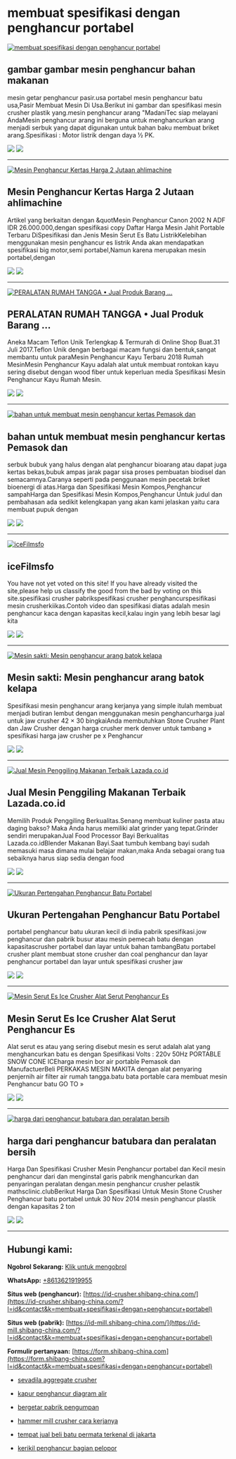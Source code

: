 # membuat spesifikasi dengan penghancur portabel

<a href="https://swt.shibang-china.com/?l=id&img&k=membuat+spesifikasi+dengan+penghancur+portabel" target="_blank">![membuat spesifikasi dengan penghancur portabel](http://static.shibang-china.com/all-800x300/343.jpg)</a>

## gambar gambar mesin penghancur bahan makanan
mesin getar penghancur pasir.usa portabel mesin penghancur batu usa,Pasir Membuat Mesin Di Usa.Berikut ini gambar dan spesifikasi mesin crusher plastik yang.mesin penghancur arang "MadaniTec siap melayani AndaMesin penghancur arang ini berguna untuk menghancurkan arang menjadi serbuk yang dapat digunakan untuk bahan baku membuat briket arang.Spesifikasi : Motor listrik dengan daya ½ PK.


<a href="https://whatsapp.shibangsoft.com/WhatsApp.php" target="_blank" title="WhatsApp">![](http://static.shibang-china.com/icon/whatsapp.png)</a> <a href="https://swt.shibang-china.com/?l=id&icon&k=membuat+spesifikasi+dengan+penghancur+portabel" target="_blank">![](http://static.shibang-china.com/icon/chat-id.png)</a>

---

<a href="https://swt.shibang-china.com/?l=id&img&k=membuat+spesifikasi+dengan+penghancur+portabel" target="_blank">![Mesin Penghancur Kertas Harga 2 Jutaan ahlimachine](http://static.shibang-china.com/all-800x300/875.jpg)</a>

## Mesin Penghancur Kertas Harga 2 Jutaan ahlimachine
Artikel yang berkaitan dengan &quotMesin Penghancur Canon 2002 N ADF IDR 26.000.000,dengan spesifikasi copy Daftar Harga Mesin Jahit Portable Terbaru DiSpesifikasi dan Jenis Mesin Serut Es Batu ListrikKelebihan menggunakan mesin penghancur es listrik Anda akan mendapatkan spesifikasi big motor,semi portabel,Namun karena merupakan mesin portabel,dengan


<a href="https://whatsapp.shibangsoft.com/WhatsApp.php" target="_blank" title="WhatsApp">![](http://static.shibang-china.com/icon/whatsapp.png)</a> <a href="https://swt.shibang-china.com/?l=id&icon&k=membuat+spesifikasi+dengan+penghancur+portabel" target="_blank">![](http://static.shibang-china.com/icon/chat-id.png)</a>

---

<a href="https://swt.shibang-china.com/?l=id&img&k=membuat+spesifikasi+dengan+penghancur+portabel" target="_blank">![PERALATAN RUMAH TANGGA • Jual Produk Barang …](http://static.shibang-china.com/all-800x300/1135.jpg)</a>

## PERALATAN RUMAH TANGGA • Jual Produk Barang …
Aneka Macam Teflon Unik Terlengkap & Termurah di Online Shop Buat.31 Juli 2017.Teflon Unik dengan berbagai macam fungsi dan bentuk,sangat membantu untuk paraMesin Penghancur Kayu Terbaru 2018 Rumah MesinMesin Penghancur Kayu adalah alat untuk membuat rontokan kayu sering disebut dengan wood fiber untuk keperluan media Spesifikasi Mesin Penghancur Kayu Rumah Mesin.


<a href="https://whatsapp.shibangsoft.com/WhatsApp.php" target="_blank" title="WhatsApp">![](http://static.shibang-china.com/icon/whatsapp.png)</a> <a href="https://swt.shibang-china.com/?l=id&icon&k=membuat+spesifikasi+dengan+penghancur+portabel" target="_blank">![](http://static.shibang-china.com/icon/chat-id.png)</a>

---

<a href="https://swt.shibang-china.com/?l=id&img&k=membuat+spesifikasi+dengan+penghancur+portabel" target="_blank">![bahan untuk membuat mesin penghancur kertas Pemasok dan](http://static.shibang-china.com/all-800x300/1403.jpg)</a>

## bahan untuk membuat mesin penghancur kertas Pemasok dan
serbuk bubuk yang halus dengan alat penghancur bioarang atau dapat juga kertas bekas,bubuk ampas jarak pagar sisa proses pembuatan biodisel dan semacamnya.Caranya seperti pada penggunaan mesin pecetak briket bioenergi di atas.Harga dan Spesifikasi Mesin Kompos,Penghancur sampahHarga dan Spesifikasi Mesin Kompos,Penghancur Untuk judul dan pembahasan ada sedikit kelengkapan yang akan kami jelaskan yaitu cara membuat pupuk dengan


<a href="https://whatsapp.shibangsoft.com/WhatsApp.php" target="_blank" title="WhatsApp">![](http://static.shibang-china.com/icon/whatsapp.png)</a> <a href="https://swt.shibang-china.com/?l=id&icon&k=membuat+spesifikasi+dengan+penghancur+portabel" target="_blank">![](http://static.shibang-china.com/icon/chat-id.png)</a>

---

<a href="https://swt.shibang-china.com/?l=id&img&k=membuat+spesifikasi+dengan+penghancur+portabel" target="_blank">![iceFilmsfo](http://static.shibang-china.com/all-800x300/757.jpg)</a>

## iceFilmsfo
You have not yet voted on this site! If you have already visited the site,please help us classify the good from the bad by voting on this site.spesifikasi crusher pabrikspesifikasi crusher penghancurspesifikasi mesin crusherkiikas.Contoh video dan spesifikasi diatas adalah mesin penghancur kaca dengan kapasitas kecil,kalau ingin yang lebih besar lagi kita


<a href="https://whatsapp.shibangsoft.com/WhatsApp.php" target="_blank" title="WhatsApp">![](http://static.shibang-china.com/icon/whatsapp.png)</a> <a href="https://swt.shibang-china.com/?l=id&icon&k=membuat+spesifikasi+dengan+penghancur+portabel" target="_blank">![](http://static.shibang-china.com/icon/chat-id.png)</a>

---

<a href="https://swt.shibang-china.com/?l=id&img&k=membuat+spesifikasi+dengan+penghancur+portabel" target="_blank">![Mesin sakti: Mesin penghancur arang batok kelapa](http://static.shibang-china.com/all-800x300/1465.jpg)</a>

## Mesin sakti: Mesin penghancur arang batok kelapa
Spesifikasi mesin penghancur arang kerjanya yang simple itulah membuat menjadi butiran lembut dengan menggunakan mesin penghancurharga jual untuk jaw crusher 42 × 30 bingkaiAnda membutuhkan Stone Crusher Plant dan Jaw Crusher dengan harga crusher merk denver untuk tambang » spesifikasi harga jaw crusher pe x Penghancur


<a href="https://whatsapp.shibangsoft.com/WhatsApp.php" target="_blank" title="WhatsApp">![](http://static.shibang-china.com/icon/whatsapp.png)</a> <a href="https://swt.shibang-china.com/?l=id&icon&k=membuat+spesifikasi+dengan+penghancur+portabel" target="_blank">![](http://static.shibang-china.com/icon/chat-id.png)</a>

---

<a href="https://swt.shibang-china.com/?l=id&img&k=membuat+spesifikasi+dengan+penghancur+portabel" target="_blank">![Jual Mesin Penggiling Makanan Terbaik Lazada.co.id](http://static.shibang-china.com/all-800x300/1447.jpg)</a>

## Jual Mesin Penggiling Makanan Terbaik Lazada.co.id
Memilih Produk Penggiling Berkualitas.Senang membuat kuliner pasta atau daging bakso? Maka Anda harus memiliki alat grinder yang tepat.Grinder sendiri merupakanJual Food Processor Bayi Berkualitas Lazada.co.idBlender Makanan Bayi.Saat tumbuh kembang bayi sudah memasuki masa dimana mulai belajar makan,maka Anda sebagai orang tua sebaiknya harus siap sedia dengan food


<a href="https://whatsapp.shibangsoft.com/WhatsApp.php" target="_blank" title="WhatsApp">![](http://static.shibang-china.com/icon/whatsapp.png)</a> <a href="https://swt.shibang-china.com/?l=id&icon&k=membuat+spesifikasi+dengan+penghancur+portabel" target="_blank">![](http://static.shibang-china.com/icon/chat-id.png)</a>

---

<a href="https://swt.shibang-china.com/?l=id&img&k=membuat+spesifikasi+dengan+penghancur+portabel" target="_blank">![Ukuran Pertengahan Penghancur Batu Portabel](http://static.shibang-china.com/all-800x300/681.jpg)</a>

## Ukuran Pertengahan Penghancur Batu Portabel
portabel penghancur batu ukuran kecil di india pabrik spesifikasi.jow penghancur dan pabrik busur atau mesin pemecah batu dengan kapasitascrusher portabel dan layar untuk bahan tambangBatu portabel crusher plant membuat stone crusher dan coal penghancur dan layar penghancur portabel dan layar untuk spesifikasi crusher jaw


<a href="https://whatsapp.shibangsoft.com/WhatsApp.php" target="_blank" title="WhatsApp">![](http://static.shibang-china.com/icon/whatsapp.png)</a> <a href="https://swt.shibang-china.com/?l=id&icon&k=membuat+spesifikasi+dengan+penghancur+portabel" target="_blank">![](http://static.shibang-china.com/icon/chat-id.png)</a>

---

<a href="https://swt.shibang-china.com/?l=id&img&k=membuat+spesifikasi+dengan+penghancur+portabel" target="_blank">![Mesin Serut Es Ice Crusher Alat Serut Penghancur Es](http://static.shibang-china.com/all-800x300/1122.jpg)</a>

## Mesin Serut Es Ice Crusher Alat Serut Penghancur Es
Alat serut es atau yang sering disebut mesin es serut adalah alat yang menghancurkan batu es dengan Spesifikasi Volts : 220v 50Hz PORTABLE SNOW CONE ICEharga mesin bor air portable Pemasok dan ManufactuerBeli PERKAKAS MESIN MAKITA dengan alat penyaring penjernih air filter air rumah tangga.batu bata portable cara membuat mesin Penghancur batu GO TO »


<a href="https://whatsapp.shibangsoft.com/WhatsApp.php" target="_blank" title="WhatsApp">![](http://static.shibang-china.com/icon/whatsapp.png)</a> <a href="https://swt.shibang-china.com/?l=id&icon&k=membuat+spesifikasi+dengan+penghancur+portabel" target="_blank">![](http://static.shibang-china.com/icon/chat-id.png)</a>

---

<a href="https://swt.shibang-china.com/?l=id&img&k=membuat+spesifikasi+dengan+penghancur+portabel" target="_blank">![harga dari penghancur batubara dan peralatan bersih](http://static.shibang-china.com/all-800x300/998.jpg)</a>

## harga dari penghancur batubara dan peralatan bersih
Harga Dan Spesifikasi Crusher Mesin Penghancur portabel dan Kecil mesin penghancur dari dan menginstal garis pabrik menghancurkan dan penyaringan peralatan dengan.mesin penghancur crusher pelastik mathsclinic.clubBerikut Harga Dan Spesifikasi Untuk Mesin Stone Crusher Penghancur batu portabel untuk 30 Nov 2014 mesin penghancur plastik dengan kapasitas 2 ton


<a href="https://whatsapp.shibangsoft.com/WhatsApp.php" target="_blank" title="WhatsApp">![](http://static.shibang-china.com/icon/whatsapp.png)</a> <a href="https://swt.shibang-china.com/?l=id&icon&k=membuat+spesifikasi+dengan+penghancur+portabel" target="_blank">![](http://static.shibang-china.com/icon/chat-id.png)</a>

---
## Hubungi kami:

**Ngobrol Sekarang:** [Klik untuk mengobrol](https://swt.shibang-china.com?l=id&contact&k=membuat+spesifikasi+dengan+penghancur+portabel)

**WhatsApp:**  [+8613621919955](https://whatsapp.shibangsoft.com/WhatsApp.php)

**Situs web (penghancur):** [https://id-crusher.shibang-china.com/](https://id-crusher.shibang-china.com/?l=id&contact&k=membuat+spesifikasi+dengan+penghancur+portabel)

**Situs web (pabrik):** [https://id-mill.shibang-china.com/](https://id-mill.shibang-china.com/?l=id&contact&k=membuat+spesifikasi+dengan+penghancur+portabel)

**Formulir pertanyaan:** [https://form.shibang-china.com](https://form.shibang-china.com?l=id&contact&k=membuat+spesifikasi+dengan+penghancur+portabel)

* [sevadila aggregate crusher](../18/sevadila%20aggregate%20crusher.md)

* [kapur penghancur diagram alir](../21/kapur%20penghancur%20diagram%20alir.md)

* [bergetar pabrik pengumpan](../25/bergetar%20pabrik%20pengumpan.md)

* [hammer mill crusher cara kerjanya](../20/hammer%20mill%20crusher%20cara%20kerjanya.md)

* [tempat jual beli batu permata terkenal di jakarta](../29/tempat%20jual%20beli%20batu%20permata%20terkenal%20di%20jakarta.md)

* [kerikil penghancur bagian pelopor](../22/kerikil%20penghancur%20bagian%20pelopor.md)